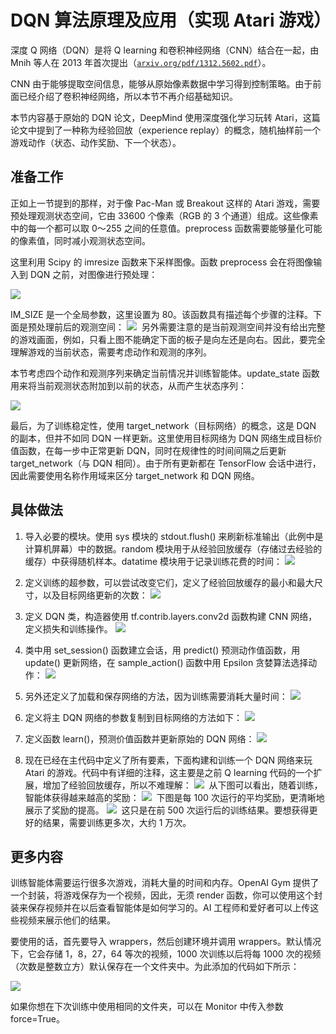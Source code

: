 # DQN 算法原理及应用（实现 Atari 游戏）

深度 Q 网络（DQN）是将 Q learning 和卷积神经网络（CNN）结合在一起，由 Mnih 等人在 2013 年首次提出（[`arxiv.org/pdf/1312.5602.pdf`](https://arxiv.org/pdf/1312.5602.pdf)）。

CNN 由于能够提取空间信息，能够从原始像素数据中学习得到控制策略。由于前面已经介绍了卷积神经网络，所以本节不再介绍基础知识。

本节内容基于原始的 DQN 论文，DeepMind 使用深度强化学习玩转 Atari，这篇论文中提到了一种称为经验回放（experience replay）的概念，随机抽样前一个游戏动作（状态、动作奖励、下一个状态）。

## 准备工作

正如上一节提到的那样，对于像 Pac-Man 或 Breakout 这样的 Atari 游戏，需要预处理观测状态空间，它由 33600 个像素（RGB 的 3 个通道）组成。这些像素中的每一个都可以取 0～255 之间的任意值。preprocess 函数需要能够量化可能的像素值，同时减小观测状态空间。

这里利用 Scipy 的 imresize 函数来下采样图像。函数 preprocess 会在将图像输入到 DQN 之前，对图像进行预处理：

![](img/bb73142dbb0dee4cf1d95f44e0ace35e.jpg)

IM_SIZE 是一个全局参数，这里设置为 80。该函数具有描述每个步骤的注释。下面是预处理前后的观测空间：
![](img/ccd2cabdf862305f5d0355eae7ee8a08.jpg)
 另外需要注意的是当前观测空间并没有给出完整的游戏画面，例如，只看上图不能确定下面的板子是向左还是向右。因此，要完全理解游戏的当前状态，需要考虑动作和观测的序列。

本节考虑四个动作和观测序列来确定当前情况并训练智能体。update_state 函数用来将当前观测状态附加到以前的状态，从而产生状态序列：

![](img/70323fef2a96843d031a75e38dfdb681.jpg)

最后，为了训练稳定性，使用 target_network（目标网络）的概念，这是 DQN 的副本，但并不如同 DQN 一样更新。这里使用目标网络为 DQN 网络生成目标价值函数，在每一步中正常更新 DQN，同时在规律性的时间间隔之后更新 target_network（与 DQN 相同）。由于所有更新都在 TensorFlow 会话中进行，因此需要使用名称作用域来区分 target_network 和 DQN 网络。

## 具体做法

1.  导入必要的模块。使用 sys 模块的 stdout.flush() 来刷新标准输出（此例中是计算机屏幕）中的数据。random 模块用于从经验回放缓存（存储过去经验的缓存）中获得随机样本。datatime 模块用于记录训练花费的时间：
    ![](img/a229d7c0247413742706e8ad09e169ff.jpg)

2.  定义训练的超参数，可以尝试改变它们，定义了经验回放缓存的最小和最大尺寸，以及目标网络更新的次数：
    ![](img/001eac9b7ca7ad8604e9feabe359f45d.jpg)

3.  定义 DQN 类，构造器使用 tf.contrib.layers.conv2d 函数构建 CNN 网络，定义损失和训练操作。
    ![](img/fa9608b7d69b47e6602777f88821ec81.jpg)

4.  类中用 set_session() 函数建立会话，用 predict() 预测动作值函数，用 update() 更新网络，在 sample_action() 函数中用 Epsilon 贪婪算法选择动作：
    ![](img/e8320fb02640c396836ff56139f778e4.jpg)

5.  另外还定义了加载和保存网络的方法，因为训练需要消耗大量时间：
    ![](img/eb295dec3c0543096a0797db00b206f5.jpg)

6.  定义将主 DQN 网络的参数复制到目标网络的方法如下：
    ![](img/e239da1982098927b4a46f6c791c1621.jpg)

7.  定义函数 learn()，预测价值函数并更新原始的 DQN 网络：
    ![](img/1a3486bc33535a34b76517f37c452e6f.jpg)

8.  现在已经在主代码中定义了所有要素，下面构建和训练一个 DQN 网络来玩 Atari 的游戏。代码中有详细的注释，这主要是之前 Q learning 代码的一个扩展，增加了经验回放缓存，所以不难理解：
    ![](img/ce24e19f7eb6c560fe83bc017356e36a.jpg)
     从下图可以看出，随着训练，智能体获得越来越高的奖励：
    ![](img/89d888e7129dff56268ac17cd96a9863.jpg)
     下图是每 100 次运行的平均奖励，更清晰地展示了奖励的提高。
    ![](img/1f8a4bc10e1b25276f163d9ec17722fc.jpg)
     这只是在前 500 次运行后的训练结果。要想获得更好的结果，需要训练更多次，大约 1 万次。

## 更多内容

训练智能体需要运行很多次游戏，消耗大量的时间和内存。OpenAI Gym 提供了一个封装，将游戏保存为一个视频，因此，无须 render 函数，你可以使用这个封装来保存视频并在以后查看智能体是如何学习的。AI 工程师和爱好者可以上传这些视频来展示他们的结果。

要使用的话，首先要导入 wrappers，然后创建环境并调用 wrappers。默认情况下，它会存储 1，8，27，64 等次的视频，1000 次训练以后将每 1000 次的视频（次数是整数立方）默认保存在一个文件夹中。为此添加的代码如下所示：

![](img/ee3069db24dc0d6ea1cfa6fcdfceca9c.jpg)

如果你想在下次训练中使用相同的文件夹，可以在 Monitor 中传入参数 force=True。